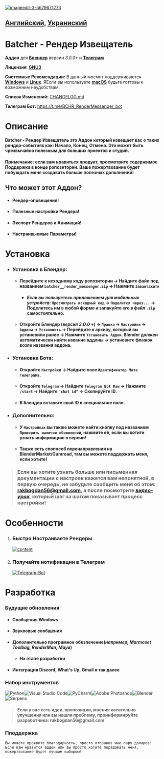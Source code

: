 <a href="https://ibb.co/WpQsVQ7"><img src="https://i.ibb.co/Z13N23v/imageedit-3-5679671273.jpg" alt="imageedit-3-5679671273" border="0"></a>

## [__Английский__](https://github.com/bsdbx/Batcher-render-messenger/blob/main/README.md), [__Украниский__](https://github.com/bsdbx/Batcher-render-messenger/blob/main/languages/readme/README_UKR.md)

# **Batcher - Рендер Извещатель**
 __Аддон__ для [__Блендер__](https://www.blender.org/) версии *3.0.0+* и [__Телеграм__](https://telegram.org/)

__Лицензия__: [__GNU3__](https://www.gnu.org/licenses/gpl-3.0.html)

 __Системные Рекомендации:__ В данный моемнт поддерживаются [__Windows__](https://support.microsoft.com/ru-ru/windows) и [__Linux__](https://www.linux.com/). ЯЕсли вы используете [__macOS__](https://support.apple.com/macos) будьте готтовы к возможним неудобствам.

__Список Изменений:__ [CHANGELOG.md](https://github.com/bsdbx/Batcher-render-messenger/blob/main/CHANGELOG.md)

 __Телеграм Бот:__ https://t.me/BCHR_RenderMessenger_bot

  # **Описание**  
  #### __Batcher - Рендер Извещатель__ это Аддон который извещает вас о таких рендер-событиях как: Начало, Конец, Отмена. Это может быть чрезвычайно полезным для больших проектов и студий.
  #### __Примечание:__ если вам нравиться продукт, просмотрите содержимое __Поддержка__ в конце ропозитории. Ваше пожертвование будет побуждать меня создавать больше полезных дополнений!

   ## **Что может этот Аддон?**
* #### Рендер-оповещения!
* #### Полезные настройки Рендера!
* #### Экспорт Рендеров и Анимаций!
* #### Настраивыемые Параметры!

# **Установка**
* ### **Установка в Блендер:**
    * #### Перейдите к исходному коду репозитории -> Найдите файл под названием `batcher__render_messenger.zip` -> Нажмите `Завантажити`
        * #### *Если вы пользуетесь приложением для мобильных устройств:* `Просмотреть исходный код` -> `Поделится через...` -> Поделитесь им в любой форме и запакуйте его в файл `.zip` самостоятельно.
    * #### Откройте Блендер (*версия 3.0.0 +*) -> `Правка` -> `Настройки` -> `Аддоны` -> `Установить` -> Перейдите к архиву, который вы установили ранее -> Нажмите `Установить Аддон`. Blender должен __автоматически__ найти навание аддоны -> установите флажок возле названия аддона.

* ### **Установка Бота:**
    * #### Откройте `Настройки` -> Найдите поле `Идентификатор Чата Телеграма`.
    * #### Откройте `Telegram` -> Найдите `Telegram Bot Raw` -> Нажмите `/start` -> Найдите `"chat id"` -> Скопируйте ID.
    * #### В __Блендер__ вставьте свой ID в специальное поле.

* ### **Дополнительно:**
     * #### У `Настройках` вы также можете найти кнопку под названием `Проверить наличие обновлений`, нажмите её, если вы хотите узнать информацию о версии!
     * #### Также есть спопособ перенаправления на __BlenderMarket/Gumroad__, там вы можете поддержать меня, если хотите!

> ### __Если вы хотите узнать больше или письменная документации с настроек кажется вам непонятной, в первую очередь, не забудьте сообщить меня об этом: rakbogdan56@gmail.com, а после посмотрите [_видео-урок_](https://www.youtube.com/watch?v=FGbYFcuWqhc), который шаг за шагом показывает процесс настройки!__

# **Особенности**
  1. ### __Быстро Настраиваете Рендеры__
      <a href="https://ibb.co/rpzCYRn"><img src="https://i.ibb.co/n1YH9Nh/content.png" alt="content" border="0"></a>
  2. ### __Получайте нотификации в Телеграм__
      <a href="https://ibb.co/0fCKVT7"><img src="https://i.ibb.co/VvgxpR1/Telegram-Bot.png" alt="Telegram-Bot" border="0"></a>


# **Разработка**
  ### **Будущие обновления**
  * #### Сообщения Windows
  * #### Звукоовые сообщения
  * #### Дополнительно програмное обезпечение(_например, Marmoset Toolbag, RenderMan, Maya_)
    * #### На этапе разработки
  * #### Интеграция Discord, What's Up, Gmail и так далее
 ### **Набор инструментов**
   ![Python](https://img.shields.io/badge/python-3670A0?style=for-the-badge&logo=python&logoColor=ffdd54)![Visual Studio Code](https://img.shields.io/badge/Visual%20Studio%20Code-0078d7.svg?style=for-the-badge&logo=visual-studio-code&logoColor=white)![PyCharm](https://img.shields.io/badge/pycharm-143?style=for-the-badge&logo=pycharm&logoColor=black&color=black&labelColor=green)![Adobe Photoshop](https://img.shields.io/badge/adobe%20photoshop-%2331A8FF.svg?style=for-the-badge&logo=adobe%20photoshop&logoColor=white)![Blender](https://img.shields.io/badge/blender-%23F5792A.svg?style=for-the-badge&logo=blender&logoColor=white)![Serpens](https://camo.githubusercontent.com/84fa74dc133f94422c7406389a9ad66b42fb0534660e292f539e3899a8172c14/68747470733a2f2f696d672e736869656c64732e696f2f62616467652f53455250454e53253230332d3030656461393f7374796c653d666f722d7468652d6261646765266c6f676f3d626c656e646572266c6f676f436f6c6f723d7768697465)

>#### __Если у вас есть идеи, пропозиции, мнения касательно улучшения или вы нашли проблему, проинформируйте разработчика: rakbogdan56@gmail.com__

### __Пподдержка__
    Вы можете проявите благодарность, просто отправив мне пару доларов! Если вам нравится аддон или вы просто хотите порадовать меня, пожертвование будет лучшим выбором!